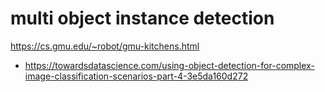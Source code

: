 # multi object instance detection
https://cs.gmu.edu/~robot/gmu-kitchens.html

- https://towardsdatascience.com/using-object-detection-for-complex-image-classification-scenarios-part-4-3e5da160d272